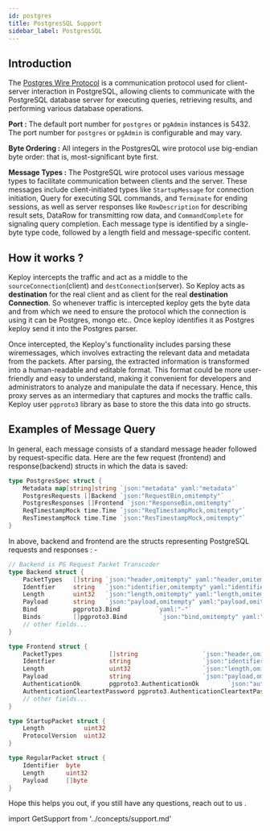 ```yaml
---
id: postgres
title: PostgresSQL Support
sidebar_label: PostgresSQL
---
```


<head>
  <title>PostgresSQL Support | Keploy Docs</title>
  <meta charSet="utf-8" />
</head>

## Introduction

The [Postgres Wire Protocol](https://www.postgresql.org/docs/current/protocol.html/) is a communication protocol used for client-server interaction in PostgreSQL, allowing clients to communicate with the PostgreSQL database server for executing queries, retrieving results, and performing various database operations.

**Port :** The default port number for `postgres` or `pgAdmin` instances is 5432. The port number for `postgres` or `pgAdmin` is configurable and may vary.

**Byte Ordering :** All integers in the PostgresQL wire protocol use big-endian byte order: that is, most-significant byte first.

**Message Types :** The PostgreSQL wire protocol uses various message types to facilitate communication between clients and the server. These messages include client-initiated types like `StartupMessage` for connection initiation, Query for executing SQL commands, and `Terminate` for ending sessions, as well as server responses like `RowDescription` for describing result sets, DataRow for transmitting row data, and `CommandComplete` for signaling query completion. Each message type is identified by a single-byte type code, followed by a length field and message-specific content.

## How it works ?

Keploy intercepts the traffic and act as a middle to the `sourceConnection`(client) and `destConnection`(server). So Keploy acts as **destination** for the real client and as client for the real **destination Connection**. So whenever traffic is intercepted keploy gets the byte data and from which we need to ensure the protocol which the connection is using it can be Postgres, mongo etc.. Once keploy identifies it as Postgres keploy send it into the Postgres parser.

Once intercepted, the Keploy's functionality includes parsing these wiremessages, which involves extracting the relevant data and metadata from the packets. After parsing, the extracted information is transformed into a human-readable and editable format. This format could be more user-friendly and easy to understand, making it convenient for developers and administrators to analyze and manipulate the data if necessary. Hence, this proxy serves as an intermediary that captures and mocks the traffic calls. Keploy user `pgproto3` library as base to store the this data into go structs.

## Examples of Message Query

In general, each message consists of a standard message header followed by request-specific data. Here are the few request (frontend) and response(backend) structs in which the data is saved:

```go
type PostgresSpec struct {
	Metadata map[string]string `json:"metadata" yaml:"metadata"`
	PostgresRequests []Backend `json:"RequestBin,omitempty"`
	PostgresResponses []Frontend `json:"ResponseBin,omitempty"`
	ReqTimestampMock time.Time `json:"ReqTimestampMock,omitempty"`
	ResTimestampMock time.Time `json:"ResTimestampMock,omitempty"`
}
```

In above, backend and frontend are the structs representing PostgreSQL requests and responses : -

```go
// Backend is PG Request Packet Transcoder
type Backend struct {
    PacketTypes   []string `json:"header,omitempty" yaml:"header,omitempty,flow"`
    Identfier     string   `json:"identifier,omitempty" yaml:"identifier,omitempty"`
    Length        uint32   `json:"length,omitempty" yaml:"length,omitempty"`
    Payload       string   `json:"payload,omitempty" yaml:"payload,omitempty"`
    Bind          pgproto3.Bind          `yaml:"-"`
    Binds         []pgproto3.Bind         `json:"bind,omitempty" yaml:"bind,omitempty"`
    // other fields...
}

type Frontend struct {
    PacketTypes             []string                  `json:"header,omitempty" yaml:"header,omitempty,flow"`
    Identfier               string                    `json:"identifier,omitempty" yaml:"identifier,omitempty"`
    Length                  uint32                    `json:"length,omitempty" yaml:"length,omitempty"`
    Payload                 string                    `json:"payload,omitempty" yaml:"payload,omitempty"`
    AuthenticationOk        pgproto3.AuthenticationOk        `json:"authentication_ok,omitempty" yaml:"authentication_ok,omitempty"`
    AuthenticationCleartextPassword pgproto3.AuthenticationCleartextPassword `json:"authentication_cleartext_password,omitempty" yaml:"authentication_cleartext_password,omitempty"`
    // other fields...
}

type StartupPacket struct {
    Length           uint32
    ProtocolVersion  uint32
}

type RegularPacket struct {
    Identifier  byte
    Length      uint32
    Payload     []byte
}
```

Hope this helps you out, if you still have any questions, reach out to us .

import GetSupport from '../concepts/support.md'

<GetSupport/>

